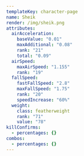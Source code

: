 ```yaml
---
templateKey: character-page
name: Sheik
render: /img/sheik.png
attributes:
  airAcceleration:
    baseValue: "0.01"
    maxAdditional: "0.08"
    rank: "21"
    total: "0.09"
  airSpeed:
    maxAirSpeed: "1.155"
    rank: "19"
  fallSpeed:
    fastFallSpeed: "2.8"
    maxFallSpeed: "1.75"
    rank: "20"
    speedIncrease: "60%"
  weight:
    class: featherweight
    rank: "71"
    value: "78"
killConfirms:
  - percentages: {}
combos:
  - percentages: {}
---
```

